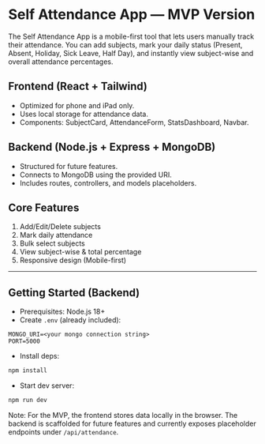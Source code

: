 # Self Attendance App — MVP Version

The Self Attendance App is a mobile-first tool that lets users manually track their attendance. You can add subjects, mark your daily status (Present, Absent, Holiday, Sick Leave, Half Day), and instantly view subject-wise and overall attendance percentages.

## Frontend (React + Tailwind)
- Optimized for phone and iPad only.
- Uses local storage for attendance data.
- Components: SubjectCard, AttendanceForm, StatsDashboard, Navbar.

## Backend (Node.js + Express + MongoDB)
- Structured for future features.
- Connects to MongoDB using the provided URI.
- Includes routes, controllers, and models placeholders.

## Core Features
1. Add/Edit/Delete subjects  
2. Mark daily attendance  
3. Bulk select subjects  
4. View subject-wise & total percentage  
5. Responsive design (Mobile-first)  

---

## Getting Started (Backend)

- Prerequisites: Node.js 18+
- Create `.env` (already included):

```
MONGO_URI=<your mongo connection string>
PORT=5000
```

- Install deps:

```bash
npm install
```

- Start dev server:

```bash
npm run dev
```

Note: For the MVP, the frontend stores data locally in the browser. The backend is scaffolded for future features and currently exposes placeholder endpoints under `/api/attendance`.
